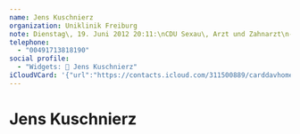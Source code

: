```yaml
---
name: Jens Kuschnierz
organization: Uniklinik Freiburg
note: Dienstag\, 19. Juni 2012 20:11:\nCDU Sexau\, Arzt und Zahnarzt\n------------------------------------------------------------------\nCDU Sexau\,Arzt und Zahnarzt
telephone:
  - "00491713818190"
social profile:
  - "Widgets: 🔄 Jens Kuschnierz"
iCloudVCard: '{"url":"https://contacts.icloud.com/311500889/carddavhome/card/NzRjM2M0MjctNmMyOS00YWVkLTk4MWYtMTM5MDU5NzAzMzIy.vcf","etag":"\"kmfhdehm\"","data":"BEGIN:VCARD\r\nVERSION:3.0\r\nFN:\r\nN:Kuschnierz;Jens;;;\r\nUID:74c3c427-6c29-4aed-981f-139059703322\r\nPRODID:ez-vcard 0.9.13-fc\r\nREV:2025-04-03T22:12:15Z\r\nORG:Uniklinik Freiburg;\r\nNOTE:Dienstag\\, 19. Juni 2012 20:11:\\nCDU Sexau\\, Arzt und Zahnarzt\\n------\r\n ------------------------------------------------------------\\nCDU Sexau\\,Ar\r\n zt und Zahnarzt\r\nTEL;TYPE=CELL:00491713818190\r\nX-SOCIALPROFILE;CHARSET=UTF-8;TYPE=widgets:🔄 Jens Kuschnierz\r\nEND:VCARD"}'
---
```

# Jens Kuschnierz